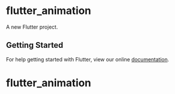 # flutter_animation

A new Flutter project.

## Getting Started

For help getting started with Flutter, view our online
[documentation](https://flutter.io/).
# flutter_animation
